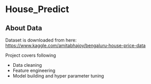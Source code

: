 # House_Predict

## About Data
Dataset is downloaded from here: https://www.kaggle.com/amitabhajoy/bengaluru-house-price-data

Project covers following 
- Data cleaning
- Feature engineering 
- Model building and hyper parameter tuning 



